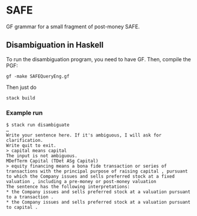 # SAFE

GF grammar for a small fragment of post-money SAFE.

## Disambiguation in Haskell

To run the disambiguation program, you need to have GF. Then, compile the PGF:

    gf -make SAFEQueryEng.gf
  
Then just do

    stack build    

### Example run
```
$ stack run disambiguate
…
Write your sentence here. If it's ambiguous, I will ask for clarification.
Write quit to exit.
> capital means capital
The input is not ambiguous.
MDefTerm Capital (TDet ASg Capital)
> equity financing means a bona fide transaction or series of transactions with the principal purpose of raising capital , pursuant to which the Company issues and sells preferred stock at a fixed valuation , including a pre-money or post-money valuation
The sentence has the following interpretations:
* the Company issues and sells preferred stock at a valuation pursuant to a transaction .
* the Company issues and sells preferred stock at a valuation pursuant to capital .
```
